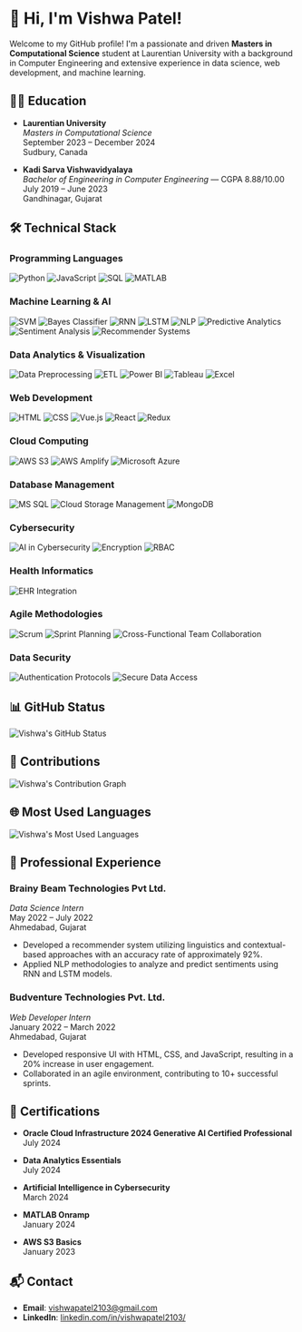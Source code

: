 # 👋 Hi, I'm Vishwa Patel!

Welcome to my GitHub profile! I'm a passionate and driven **Masters in Computational Science** student at Laurentian University with a background in Computer Engineering and extensive experience in data science, web development, and machine learning.

## 🧑‍🎓 Education

- **Laurentian University**  
  *Masters in Computational Science*  
  September 2023 – December 2024  
  Sudbury, Canada

- **Kadi Sarva Vishwavidyalaya**  
  *Bachelor of Engineering in Computer Engineering* — CGPA 8.88/10.00  
  July 2019 – June 2023  
  Gandhinagar, Gujarat

## 🛠️ Technical Stack

### **Programming Languages**
![Python](https://img.shields.io/badge/-Python-3776AB) 
![JavaScript](https://img.shields.io/badge/-JavaScript-F7DF1C) 
![SQL](https://img.shields.io/badge/-SQL-003B57) 
![MATLAB](https://img.shields.io/badge/-MATLAB-FC4F4F)

### **Machine Learning & AI**
![SVM](https://img.shields.io/badge/-SVM-0084FF) 
![Bayes Classifier](https://img.shields.io/badge/-Bayes%20Classifier-FF6F61) 
![RNN](https://img.shields.io/badge/-RNN-2D72D9) 
![LSTM](https://img.shields.io/badge/-LSTM-4B8BBE) 
![NLP](https://img.shields.io/badge/-NLP-green) 
![Predictive Analytics](https://img.shields.io/badge/-Predictive%20Analytics-blue) 
![Sentiment Analysis](https://img.shields.io/badge/-Sentiment%20Analysis-yellow) 
![Recommender Systems](https://img.shields.io/badge/-Recommender%20Systems-lightgrey)

### **Data Analytics & Visualization**
![Data Preprocessing](https://img.shields.io/badge/-Data%20Preprocessing-orange) 
![ETL](https://img.shields.io/badge/-ETL%20(Extract,%20Transform,%20Load)-purple) 
![Power BI](https://img.shields.io/badge/-Power%20BI-0078D4) 
![Tableau](https://img.shields.io/badge/-Tableau-E97627) 
![Excel](https://img.shields.io/badge/-Excel-lightgrey)

### **Web Development**
![HTML](https://img.shields.io/badge/-HTML5-ff5722) 
![CSS](https://img.shields.io/badge/-CSS3-1572B6) 
![Vue.js](https://img.shields.io/badge/-Vue.js-42b883) 
![React](https://img.shields.io/badge/-React-61DAFB) 
![Redux](https://img.shields.io/badge/-Redux-764ABC)

### **Cloud Computing**
![AWS S3](https://img.shields.io/badge/-AWS%20S3-569A31) 
![AWS Amplify](https://img.shields.io/badge/-AWS%20Amplify-00A1E0) 
![Microsoft Azure](https://img.shields.io/badge/-Microsoft%20Azure-0078D4)

### **Database Management**
![MS SQL](https://img.shields.io/badge/-MS%20SQL-003B57) 
![Cloud Storage Management](https://img.shields.io/badge/-Cloud%20Storage%20Management-00A1E0) 
![MongoDB](https://img.shields.io/badge/-MongoDB-47A248)

### **Cybersecurity**
![AI in Cybersecurity](https://img.shields.io/badge/-AI%20in%20Cybersecurity-FF6F61) 
![Encryption](https://img.shields.io/badge/-Encryption-003B57) 
![RBAC](https://img.shields.io/badge/-RBAC%20(Role-Based%20Access%20Control)-0078D4)

### **Health Informatics**
![EHR Integration](https://img.shields.io/badge/-EHR%20Integration-4B8BBE)

### **Agile Methodologies**
![Scrum](https://img.shields.io/badge/-Scrum-0084FF) 
![Sprint Planning](https://img.shields.io/badge/-Sprint%20Planning-FF6F61) 
![Cross-Functional Team Collaboration](https://img.shields.io/badge/-Cross-Functional%20Team%20Collaboration-2D72D9)

### **Data Security**
![Authentication Protocols](https://img.shields.io/badge/-Authentication%20Protocols-FF6F61) 
![Secure Data Access](https://img.shields.io/badge/-Secure%20Data%20Access-003B57)


## 📊 GitHub Status

![Vishwa's GitHub Status](https://github-readme-stats.vercel.app/api?username=Vishwa-patel21&show_icons=true&hide_title=false&hide=prs&count_private=true&include_all_commits=true&hide_border=true&theme=radical)

## 📅 Contributions

![Vishwa's Contribution Graph](https://github-readme-streak-stats.herokuapp.com/?user=Vishwa-patel21&hide_border=true&theme=radical)

## 🌐 Most Used Languages

![Vishwa's Most Used Languages](https://github-readme-stats.vercel.app/api/top-langs/?username=Vishwa-patel21&hide_title=false&hide=html&layout=compact&theme=radical)


## 💼 Professional Experience

### **Brainy Beam Technologies Pvt Ltd.**
*Data Science Intern*  
May 2022 – July 2022  
Ahmedabad, Gujarat

- Developed a recommender system utilizing linguistics and contextual-based approaches with an accuracy rate of approximately 92%.
- Applied NLP methodologies to analyze and predict sentiments using RNN and LSTM models.

### **Budventure Technologies Pvt. Ltd.**
*Web Developer Intern*  
January 2022 – March 2022  
Ahmedabad, Gujarat

- Developed responsive UI with HTML, CSS, and JavaScript, resulting in a 20% increase in user engagement.
- Collaborated in an agile environment, contributing to 10+ successful sprints.

## 📜 Certifications

- **Oracle Cloud Infrastructure 2024 Generative AI Certified Professional**  
  July 2024

- **Data Analytics Essentials**  
  July 2024

- **Artificial Intelligence in Cybersecurity**  
  March 2024

- **MATLAB Onramp**  
  January 2024

- **AWS S3 Basics**  
  January 2023

## 📬 Contact

- **Email**: [vishwapatel2103@gmail.com](mailto:vishwapatel2103@gmail.com)
- **LinkedIn**: [linkedin.com/in/vishwapatel2103/](https://linkedin.com/in/vishwapatel2103)


